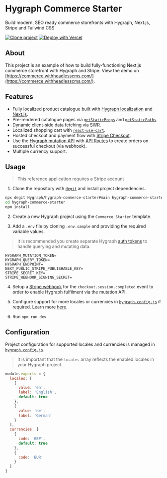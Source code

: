 # Hygraph Commerce Starter

Build modern, SEO ready commerce storefronts with Hygraph, Next.js, Stripe and Tailwind CSS

[![Clone project](https://graphcms.com/button)](https://app.graphcms.com/clone/d6ae678601534be5a7bde7fba69acd24?name=Commerce%20Shop)
[![Deploy with Vercel](https://vercel.com/button)](https://vercel.com/new/clone?repository-url=https%3A%2F%2Fgithub.com%2FGraphCMS%2Fgraphcms-commerce-starter&env=HYGRAPH_MUTATION_TOKEN,HYGRAPH_QUERY_TOKEN,HYGRAPH_ENDPOINT,NEXT_PUBLIC_STRIPE_PUBLISHABLE_KEY,STRIPE_SECRET_KEY&envDescription=Stripe%20keys%20and%20GraphCMS%20tokens&envLink=https%3A%2F%2Fgithub.com%2FGraphCMS%2Fgraphcms-commerce-starter%23usage&demo-title=GraphCMS%20Commerce%20Starter&demo-description=Build%20modern%2C%20SEO%20ready%20commerce%20storefronts%20with%20GraphCMS%2C%20Next.js%2C%20Stripe%20and%20Tailwind%20CSS&demo-url=https%3A%2F%2Fcommerce.withheadlesscms.com)

## About

This project is an example of how to build fully-functioning Next.js commerce storefront with Hygraph and Stripe. View the demo on [https://commerce.withheadlesscms.com/](https://commerce.withheadlesscms.com/).

## Features

- Fully localized product catalogue built with [Hygraph localization](https://hygraph.com/content-localization) and [Next.js](https://nextjs.org/docs/advanced-features/i18n-routing).
- Pre-rendered catalogue pages via [`getStaticProps`](https://nextjs.org/docs/basic-features/data-fetching#getstaticprops-static-generation) and [`getStaticPaths`](https://nextjs.org/docs/basic-features/data-fetching#getstaticpaths-static-generation).
- Dynamic client-side data fetching via [SWR](https://swr.vercel.app).
- Localized shopping cart with [`react-use-cart`](https://github.com/notrab/react-use-cart).
- Hosted checkout and payment flow with [Stripe Checkout](https://stripe.com/docs/payments/checkout).
- Use the [Hygraph mutation API](https://hygraph.com/mutation-api) with [API Routes](https://nextjs.org/docs/api-routes/introduction) to create orders on successful checkout (via webhook).
- Multiple currency support.

## Usage

> This reference application requires a Stripe account

1. Clone the repository with [`degit`](https://github.com/Rich-Harris/degit) and install project dependencies.

```bash
npx degit Hygraph/hygraph-commerce-starter#main hygraph-commerce-starter
cd hygraph-commerce-starter
npm install
```

2. Create a new Hygraph project using the `Commerce Starter` template.

3. Add a `.env` file by cloning `.env.sample` and providing the required variable values.

> It is recommended you create separate Hygraph [auth tokens](https://hygraph.com/docs/authorization#permanent-auth-tokens) to handle querying and mutating data.

```
HYGRAPH_MUTATION_TOKEN=
HYGRAPH_QUERY_TOKEN=
HYGRAPH_ENDPOINT=
NEXT_PUBLIC_STRIPE_PUBLISHABLE_KEY=
STRIPE_SECRET_KEY=
STRIPE_WEBHOOK_SIGNING_SECRET=
```

4. Setup a [Stripe webhook](https://stripe.com/docs/payments/handling-payment-events) for the `checkout.session.completed` event to order to enable Hygraph fulfilment via the mutation API.

5. Configure support for more locales or currencies in [`hygraph.config.js`](hygraph.config.js) if required. Learn more [here](#configuration).

6. Run `npm run dev`

## Configuration

Project configuration for supported locales and currencies is managed in [`hygraph.config.js`](hygraph.config.js).

> It is important that the `locales` array reflects the enabled locales in your Hygraph project.

```js
module.exports = {
  locales: [
    {
      value: 'en',
      label: 'English',
      default: true
    },
    {
      value: 'de',
      label: 'German'
    }
  ],
  currencies: [
    {
      code: 'GBP',
      default: true
    },
    {
      code: 'EUR'
    }
  ]
}
```
